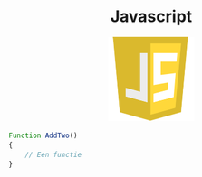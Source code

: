 <div align="center">

# Javascript

![test](../../Assets/Img/logos/Javascript.png ":no-zoom")
</div>

``` javascript
Function AddTwo()
{
    // Een functie
}
```